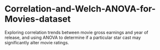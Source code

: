 # Correlation-and-Welch-ANOVA-for-Movies-dataset
Exploring correlation trends between movie gross earnings and year of release, and using ANOVA to determine if a particular star cast may significantly alter movie ratings.
